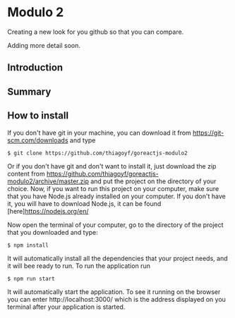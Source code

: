 # Modulo 2

Creating a new look for you github so that you can compare.

Adding more detail soon.

## Introduction

## Summary

## How to install

If you don't have git in your machine, you can download it from https://git-scm.com/downloads and type

```
$ git clone https://github.com/thiagoyf/goreactjs-modulo2
```

Or if you don't have git and don't want to install it, just download the zip content from https://github.com/thiagoyf/goreactjs-modulo2/archive/master.zip and put the project on the directory of your choice. Now, if you want to run this project on your computer, make sure that you have Node.js already installed on your computer. If you don't have it, you will have to download Node.js, it can be found [here]https://nodejs.org/en/

Now open the terminal of your computer, go to the directory of the project that you downloaded and type:

```
$ npm install
```

It will automatically install all the dependencies that your project needs, and it will bee ready to run. To run the application run

```
$ npm run start
```

It will automatically start the application. To see it running on the browser you can enter http://localhost:3000/ which is the address displayed on you terminal after your application is started.
